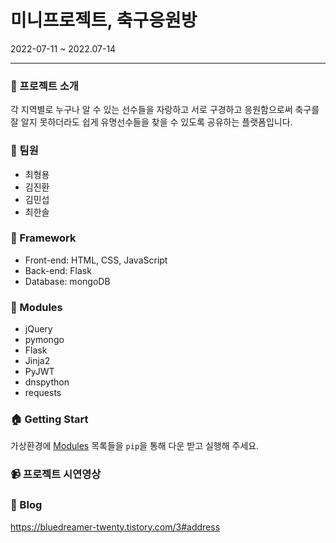 # 미니프로젝트, 축구응원방
2022-07-11 ~ 2022.07-14

<hr/>

### :newspaper: 프로젝트 소개
각 지역별로 누구나 알 수 있는 선수들을 자랑하고 서로 구경하고 응원함으로써 축구를 잘 알지 못하더라도 쉽게 유명선수들을 찾을 수 있도록 공유하는 플랫폼입니다.


### :raising_hand: 팀원
- 최형용
- 김진환
- 김민섭
- 최한솔


### :floppy_disk: Framework
- Front-end: HTML, CSS, JavaScript
- Back-end: Flask
- Database: mongoDB


### :rocket: Modules
- jQuery
- pymongo
- Flask
- Jinja2
- PyJWT
- dnspython
- requests


### :house: Getting Start
가상환경에 [Modules](#Modules) 목록들을 `pip`을 통해 다운 받고 실행해 주세요.


### :video_camera: 프로젝트 시연영상



### :whale: Blog
https://bluedreamer-twenty.tistory.com/3#address

